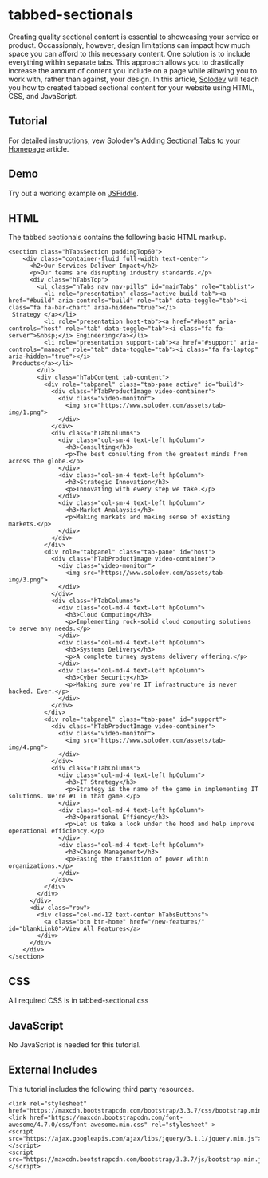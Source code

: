 # tabbed-sectionals
Creating quality sectional content is essential to showcasing your service or product. Occassionaly, however, design limitations can impact how much space you can afford to this necessary content. One solution is to include everything within separate tabs. This approach allows you to drastically increase the amount of content you include on a page while allowing you to work with, rather than against, your design. In this article, [Solodev](https://www.solodev.com/blog/) will teach you how to created tabbed sectional content for your website using HTML, CSS, and JavaScript. 

## Tutorial

For detailed instructions, vew Solodev's [Adding Sectional Tabs to your Homepage](https://www.solodev.com/blog/web-design/adding-sectional-tabs-to-your-homepage.stml) article.

## Demo

Try out a working example on [JSFiddle](https://jsfiddle.net/solodev/3q8ksc2d/).

## HTML

The tabbed sectionals contains the following basic HTML markup.

```
<section class="hTabsSection paddingTop60">
    <div class="container-fluid full-width text-center">
      <h2>Our Services Deliver Impact</h2>
      <p>Our teams are disrupting industry standards.</p>
      <div class="hTabsTop">
        <ul class="hTabs nav nav-pills" id="mainTabs" role="tablist">
          <li role="presentation" class="active build-tab"><a href="#build" aria-controls="build" role="tab" data-toggle="tab"><i class="fa fa-bar-chart" aria-hidden="true"></i>
 Strategy </a></li>
          <li role="presentation host-tab"><a href="#host" aria-controls="host" role="tab" data-toggle="tab"><i class="fa fa-server">&nbsp;</i> Engineering</a></li>
          <li role="presentation support-tab"><a href="#support" aria-controls="manage" role="tab" data-toggle="tab"><i class="fa fa-laptop" aria-hidden="true"></i>
 Products</a></li>
        </ul>
        <div class="hTabContent tab-content">
          <div role="tabpanel" class="tab-pane active" id="build">
            <div class="hTabProductImage video-container">
              <div class="video-monitor">
                <img src="https://www.solodev.com/assets/tab-img/1.png">
              </div>
            </div>
            <div class="hTabColumns">
              <div class="col-sm-4 text-left hpColumn">
                <h3>Consulting</h3>
                <p>The best consulting from the greatest minds from across the globe.</p>
              </div>
              <div class="col-sm-4 text-left hpColumn">
                <h3>Strategic Innovation</h3>
                <p>Innovating with every step we take.</p>
              </div>
              <div class="col-sm-4 text-left hpColumn">
                <h3>Market Analaysis</h3>
                <p>Making markets and making sense of existing markets.</p>
              </div>
            </div>
          </div>
          <div role="tabpanel" class="tab-pane" id="host">
            <div class="hTabProductImage video-container">
              <div class="video-monitor">
                <img src="https://www.solodev.com/assets/tab-img/3.png">
              </div>
            </div>
            <div class="hTabColumns">
              <div class="col-md-4 text-left hpColumn">
                <h3>Cloud Computing</h3>
                <p>Implementing rock-solid cloud computing solutions to serve any needs.</p>
              </div>
              <div class="col-md-4 text-left hpColumn">
                <h3>Systems Delivery</h3>
                <p>A complete turney systems delivery offering.</p>
              </div>
              <div class="col-md-4 text-left hpColumn">
                <h3>Cyber Security</h3>
                <p>Making sure you're IT infrastructure is never hacked. Ever.</p>
              </div>
            </div>
          </div>
          <div role="tabpanel" class="tab-pane" id="support">
            <div class="hTabProductImage video-container">
              <div class="video-monitor">
                <img src="https://www.solodev.com/assets/tab-img/4.png">
              </div>
            </div>
            <div class="hTabColumns">
              <div class="col-md-4 text-left hpColumn">
                <h3>IT Strategy</h3>
                <p>Strategy is the name of the game in implementing IT solutions. We're #1 in that game.</p>
              </div>
              <div class="col-md-4 text-left hpColumn">
                <h3>Operational Effiency</h3>
                <p>Let us take a look under the hood and help improve operational efficiency.</p>
              </div>
              <div class="col-md-4 text-left hpColumn">
                <h3>Change Management</h3>
                <p>Easing the transition of power within organizations.</p>
              </div>
            </div>
          </div>
        </div>
      </div>
      <div class="row">
        <div class="col-md-12 text-center hTabsButtons">
          <a class="btn btn-home" href="/new-features/" id="blankLink0">View All Features</a>
        </div>
      </div>
    </div>
</section>
```

## CSS

All required CSS is in tabbed-sectional.css

## JavaScript

No JavaScript is needed for this tutorial.

## External Includes

This tutorial includes the following third party resources.
```
<link rel="stylesheet" href="https://maxcdn.bootstrapcdn.com/bootstrap/3.3.7/css/bootstrap.min.css">
<link href="https://maxcdn.bootstrapcdn.com/font-awesome/4.7.0/css/font-awesome.min.css" rel="stylesheet" >
<script src="https://ajax.googleapis.com/ajax/libs/jquery/3.1.1/jquery.min.js"></script>
<script src="https://maxcdn.bootstrapcdn.com/bootstrap/3.3.7/js/bootstrap.min.js"></script>
```

